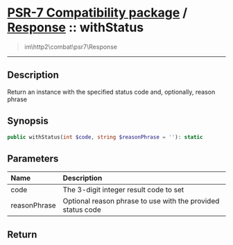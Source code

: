 # [PSR-7 Compatibility package](combat.md) / [Response](combat-Response.md) :: withStatus
 > im\http2\combat\psr7\Response
____

## Description
Return an instance with the specified status code and, optionally, reason phrase

## Synopsis
```php
public withStatus(int $code, string $reasonPhrase = ''): static
```

## Parameters
| Name | Description |
| :--- | :---------- |
| code | The 3-digit integer result code to set |
| reasonPhrase | Optional reason phrase to use with the provided status code |

## Return

